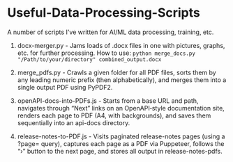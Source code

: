 # Useful-Data-Processing-Scripts

A number of scripts I've written for AI/ML data processing, training, etc.

1. docx-merger.py - Jams loads of .docx files in one with pictures, graphs, etc. for further processing.
   How to use: ```python merge_docs.py "/Path/to/your/directory" combined_output.docx```

2. merge_pdfs.py - Crawls a given folder for all PDF files, sorts them by any leading numeric prefix (then alphabetically), and merges them into a single output PDF using PyPDF2.

3. openAPI-docs-into-PDFs.js - Starts from a base URL and path, navigates through “Next” links on an OpenAPI‐style documentation site, renders each page to PDF (A4, with backgrounds), and saves them sequentially into an api-docs directory.

4. release-notes-to-PDF.js - Visits paginated release-notes pages (using a ?page= query), captures each page as a PDF via Puppeteer, follows the “›” button to the next page, and stores all output in release-notes-pdfs.
